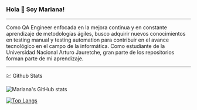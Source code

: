 ### Hola 👋 Soy Mariana!

---

Como QA Engineer enfocada en la mejora continua y en constante aprendizaje de metodologías ágiles, busco adquirir nuevos conocimientos en testing manual y testing automation para contribuir en el avance tecnológico en el campo de la informática.
Como estudiante de la Universidad Nacional Arturo Jauretche, gran parte de los repositorios forman parte de mi aprendizaje.


---
💹 Github Stats

![Mariana's GitHub stats](https://github-readme-stats.vercel.app/api?username=Maarlopez&show_icons=true&theme=midnight-purple)

[![Top Langs](https://github-readme-stats.vercel.app/api/top-langs/?username=Maarlopez&layout=pie)](https://github.com/anuraghazra/github-readme-stats)
